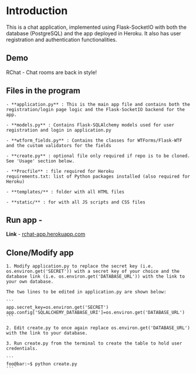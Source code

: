 # Introduction

This is a chat application, implemented using Flask-SocketIO with both the database (PostgreSQL) and the app deployed in Heroku. It also has user registration and authentication functionalities.

## Demo

RChat - Chat rooms are back in style!

## Files in the program

    - **application.py** : This is the main app file and contains both the registration/login page logic and the Flask-SocketIO backend for the app.

    - **models.py** : Contains Flask-SQLAlchemy models used for user registration and login in application.py

    - **wtform_fields.py** : Contains the classes for WTForms/Flask-WTF and the custom validators for the fields

    - **create.py** : optional file only required if repo is to be cloned. See 'Usage' section below.
    
    - **Procfile** : file required for Heroku
    requirements.txt: list of Python packages installed (also required for Heroku)
    
    - **templates/** : folder with all HTML files
    
    - **static/** : for with all JS scripts and CSS files


## Run app - 
**Link** - [rchat-app.herokuapp.com](rchat-app.herokuapp.com)


## Clone/Modify app

    1. Modify application.py to replace the secret key (i.e. os.environ.get('SECRET')) with a secret key of your choice and the database link (i.e. os.environ.get('DATABASE_URL')) with the link to your own database.

    The two lines to be edited in application.py are shown below:

    ```
    app.secret_key=os.environ.get('SECRET')
    app.config['SQLALCHEMY_DATABASE_URI']=os.environ.get('DATABASE_URL')
    ```

    2. Edit create.py to once again replace os.environ.get('DATABASE_URL') with the link to your database.

    3. Run create.py from the terminal to create the table to hold user credentials.

    ```
    foo@bar:~$ python create.py
    ```